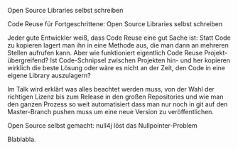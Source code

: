 Open Source Libraries selbst schreiben

Code Reuse für Fortgeschrittene: Open Source Libraries selbst schreiben

Jeder gute Entwickler weiß, dass Code Reuse eine gut Sache ist: Statt Code zu kopieren lagert man ihn in eine Methode aus, die man dann an mehreren Stellen aufrufen kann. Aber wie funktioniert eigentlich Code Reuse Projekt-übergreifend? Ist Code-Schnipsel zwischen Projekten hin- und her kopieren wirklich die beste Lösung oder wäre es nicht an der Zeit, den Code in eine eigene Library auszulagern?

Im Talk wird erklärt was alles beachtet werden muss, von der Wahl der richtigen Lizenz bis zum Release in den großen Repositories und wie man den ganzen Prozess so weit automatisiert dass man nur noch in git auf den Master-Branch pushen muss um eine neue Version zu veröffentlichen.







Open Source selbst gemacht: null4j löst das Nullpointer-Problem

Blablabla.
